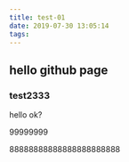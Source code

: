 ```yaml
---
title: test-01
date: 2019-07-30 13:05:14
tags:
---
```


## hello github page

### test2333

hello ok?

99999999

88888888888888888888888
